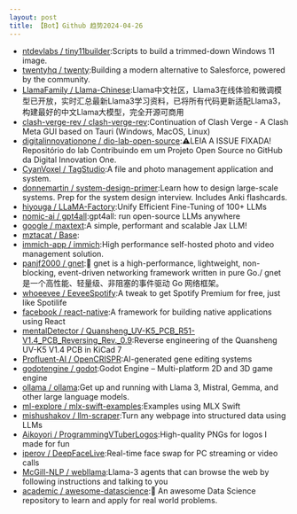 ```yaml
---
layout: post
title: 【Bot】Github 趋势2024-04-26
---
```


* [ntdevlabs / tiny11builder](https://github.com/ntdevlabs/tiny11builder):Scripts to build a trimmed-down Windows 11 image.
* [twentyhq / twenty](https://github.com/twentyhq/twenty):Building a modern alternative to Salesforce, powered by the community.
* [LlamaFamily / Llama-Chinese](https://github.com/LlamaFamily/Llama-Chinese):Llama中文社区，Llama3在线体验和微调模型已开放，实时汇总最新Llama3学习资料，已将所有代码更新适配Llama3，构建最好的中文Llama大模型，完全开源可商用
* [clash-verge-rev / clash-verge-rev](https://github.com/clash-verge-rev/clash-verge-rev):Continuation of Clash Verge - A Clash Meta GUI based on Tauri (Windows, MacOS, Linux)
* [digitalinnovationone / dio-lab-open-source](https://github.com/digitalinnovationone/dio-lab-open-source):⚠LEIA A ISSUE FIXADA! Repositório do lab Contribuindo em um Projeto Open Source no GitHub da Digital Innovation One.
* [CyanVoxel / TagStudio](https://github.com/CyanVoxel/TagStudio):A file and photo management application and system.
* [donnemartin / system-design-primer](https://github.com/donnemartin/system-design-primer):Learn how to design large-scale systems. Prep for the system design interview. Includes Anki flashcards.
* [hiyouga / LLaMA-Factory](https://github.com/hiyouga/LLaMA-Factory):Unify Efficient Fine-Tuning of 100+ LLMs
* [nomic-ai / gpt4all](https://github.com/nomic-ai/gpt4all):gpt4all: run open-source LLMs anywhere
* [google / maxtext](https://github.com/google/maxtext):A simple, performant and scalable Jax LLM!
* [mztacat / Base](https://github.com/mztacat/Base):
* [immich-app / immich](https://github.com/immich-app/immich):High performance self-hosted photo and video management solution.
* [panjf2000 / gnet](https://github.com/panjf2000/gnet):🚀 gnet is a high-performance, lightweight, non-blocking, event-driven networking framework written in pure Go./ gnet 是一个高性能、轻量级、非阻塞的事件驱动 Go 网络框架。
* [whoeevee / EeveeSpotify](https://github.com/whoeevee/EeveeSpotify):A tweak to get Spotify Premium for free, just like Spotilife
* [facebook / react-native](https://github.com/facebook/react-native):A framework for building native applications using React
* [mentalDetector / Quansheng_UV-K5_PCB_R51-V1.4_PCB_Reversing_Rev._0.9](https://github.com/mentalDetector/Quansheng_UV-K5_PCB_R51-V1.4_PCB_Reversing_Rev._0.9):Reverse engineering of the Quansheng UV-K5 V1.4 PCB in KiCad 7
* [Profluent-AI / OpenCRISPR](https://github.com/Profluent-AI/OpenCRISPR):AI-generated gene editing systems
* [godotengine / godot](https://github.com/godotengine/godot):Godot Engine – Multi-platform 2D and 3D game engine
* [ollama / ollama](https://github.com/ollama/ollama):Get up and running with Llama 3, Mistral, Gemma, and other large language models.
* [ml-explore / mlx-swift-examples](https://github.com/ml-explore/mlx-swift-examples):Examples using MLX Swift
* [mishushakov / llm-scraper](https://github.com/mishushakov/llm-scraper):Turn any webpage into structured data using LLMs
* [Aikoyori / ProgrammingVTuberLogos](https://github.com/Aikoyori/ProgrammingVTuberLogos):High-quality PNGs for logos I made for fun
* [iperov / DeepFaceLive](https://github.com/iperov/DeepFaceLive):Real-time face swap for PC streaming or video calls
* [McGill-NLP / webllama](https://github.com/McGill-NLP/webllama):Llama-3 agents that can browse the web by following instructions and talking to you
* [academic / awesome-datascience](https://github.com/academic/awesome-datascience):📝 An awesome Data Science repository to learn and apply for real world problems.
